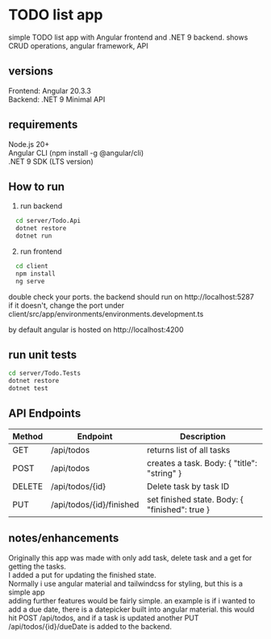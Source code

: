 # TODO list app

simple TODO list app with Angular frontend and .NET 9 backend. shows CRUD operations, angular framework, API

## versions
Frontend: Angular 20.3.3  
Backend: .NET 9 Minimal API

## requirements

Node.js 20+  
Angular CLI (npm install -g @angular/cli)  
.NET 9 SDK (LTS version)  

## How to run

1. run backend
``` bash
  cd server/Todo.Api
  dotnet restore
  dotnet run
```
2. run frontend
``` bash
  cd client
  npm install
  ng serve
```

double check your ports. the backend should run on http://localhost:5287  
if it doesn't, change the port under client/src/app/environments/environments.development.ts

by default angular is hosted on http://localhost:4200

## run unit tests
``` bash
cd server/Todo.Tests
dotnet restore
dotnet test
```

## API Endpoints
| Method | Endpoint           | Description              |
|--------|--------------------|--------------------------|
| GET    | /api/todos         | returns list of all tasks |
| POST   | /api/todos         | creates a task. Body: { "title": "string" } |
| DELETE | /api/todos/{id}    | Delete task by task ID   |
| PUT    | /api/todos/{id}/finished | set finished state. Body: { "finished": true } |


## notes/enhancements
Originally this app was made with only add task, delete task and a get for getting the tasks.  
I added a put for updating the finished state.   
Normally i use angular material and tailwindcss for styling, but this is a simple app  
adding further features would be fairly simple. an example is if i wanted to add a due date, there is a datepicker built into angular material. this would hit POST /api/todos, and if a task is updated another PUT /api/todos/{id}/dueDate is added to the backend.